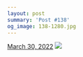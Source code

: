 ```yaml
---
layout: post
summary: 'Post #138'
og_image: 138-1280.jpg
---
```


<p>
  <time>
    <a href="/138">March 30, 2022</a>
  </time>
  <a href="/138">
    <img src="{{ site.assets_url }}/138-640.jpg" srcset="{{ site.assets_url }}/138-320.jpg 320w, {{ site.assets_url }}/138-640.jpg 640w, {{ site.assets_url }}/138-960.jpg 960w, {{ site.assets_url }}/138-1280.jpg 1280w" sizes="(min-width: 700px) 50vw, calc(100vw - 2rem)" />
  </a>
</p>
